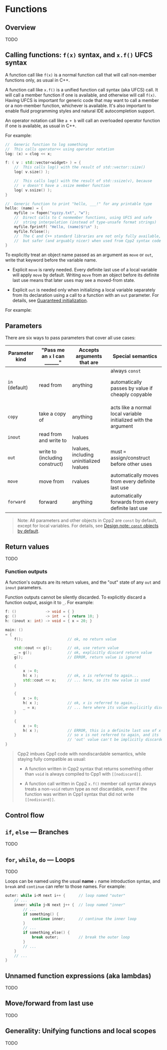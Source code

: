 
# Functions

## Overview

TODO

## Calling functions: `f(x)` syntax, and `x.f()` UFCS syntax

A function call like `f(x)` is a normal function call that will call non-member functions only, as usual in C++.

A function call like `x.f()` is a unified function call syntax (aka UFCS) call. It will call a member function if one is available, and otherwise will call `f(x)`. Having UFCS is important for generic code that may want to call a member or a non-member function, whichever is available. It's also important to enable fluid programming styles and natural IDE autocompletion support.

An operator notation call like `a + b` will call an overloaded operator function if one is available, as usual in C++.

For example:

``` cpp title="Function calls" hl_lines="3 7 11 16 19 20"
//  Generic function to log something
//  This calls operator<< using operator notation
log: (x) = clog << x;

f: ( v : std::vector<widget> ) = {
    //  This calls log() with the result of std::vector::size()
    log( v.size() );

    //  This calls log() with the result of std::ssize(v), because
    //  v doesn't have a .ssize member function
    log( v.ssize() );
}

//  Generic function to print "hello, ___!" for any printable type
hello: (name) = {
    myfile := fopen("xyzzy.txt", "w");
    //  Direct calls to C nonmember functions, using UFCS and safe
    //  string interpolation (instead of type-unsafe format strings)
    myfile.fprintf( "Hello, (name)$!\n" );
    myfile.fclose();
    //  The C and C++ standard libraries are not only fully available,
    //  but safer (and arguably nicer) when used from Cpp2 syntax code
}
```

To explicitly treat an object name passed as an argument as `move` or `out`, write that keyword before the variable name.

- Explicit `move` is rarely needed. Every definite last use of a local variable will apply `move` by default. Writing `move` from an object before its definite last use means that later uses may see a moved-from state.

- Explicit `out` is needed only when initializing a local variable separately from its declaration using a call to a function with an `out` parameter. For details, see [Guaranteed initialization](../cpp2/objects.md#Init).

For example:


## Parameters

There are six ways to pass parameters that cover all use cases:

| Parameter kind | "Pass me an `x` I can ______" | Accepts arguments that are | Special semantics |
|---|---|---|---|
| `in` (default) | read from | anything | always `const`<p>automatically passes by value if cheaply copyable |
| `copy` | take a copy of | anything | acts like a normal local variable initialized with the argument |
| `inout` | read from and write to | lvalues | |
| `out` | write to (including construct) | lvalues, including uninitialized lvalues | must `=` assign/construct before other uses |
| `move` | move from | rvalues | automatically moves from every definite last use |
| `forward` | forward | anything | automatically forwards from every definite last use |



> Note: All parameters and other objects in Cpp2 are `const` by default, except for local variables. For details, see [Design note: `const` objects by default](https://github.com/hsutter/cppfront/wiki/Design-note%3A-const-objects-by-default).


## Return values

TODO


### Function outputs

A function's outputs are its return values, and the "out" state of any `out` and `inout` parameters.

Function outputs cannot be silently discarded. To explicitly discard a function output, assign it to `_`. For example:

``` cpp title="No silent discard" hl_lines="10 11 22 27"
f: ()             -> void = { }
g: ()             -> int  = { return 10; }
h: (inout x: int) -> void = { x = 20; }

main: ()
= {
    f();                    // ok, no return value

    std::cout << g();       // ok, use return value
    _ = g();                // ok, explicitly discard return value
    g();                    // ERROR, return value is ignored

    {
        x := 0;
        h( x );             // ok, x is referred to again...
        std::cout << x;     // ... here, so its new value is used
    }

    {
        x := 0;
        h( x );             // ok, x is referred to again...
        _ = x;              // ... here where its value explicitly discarded
    }

    {
        x := 0;
        h( x );             // ERROR, this is a definite last use of x
    }                       // so x is not referred to again, and its
                            // 'out' value can't be implicitly discarded
}
```

> Cpp2 imbues Cpp1 code with nondiscardable semantics, while staying fully compatible as usual:
>
> - A function written in Cpp2 syntax that returns something other than `void` is always compiled to Cpp1 with `[[nodiscard]]`.
>
> - A function call written in Cpp2 `x.f()` member call syntax always treats a non-`void` return type as not discardable, even if the function was written in Cpp1 syntax that did not write `[[nodiscard]]`.


## Control flow

## `if`, `else` — Branches

TODO

## `for`, `while`, `do` — Loops

TODO

Loops can be named using the usual **name `:`** name introduction syntax, and `break` and `continue` can refer to those names. For example:

``` cpp title="Using named break and continue" hl_lines="6 10"
outer: while i<M next i++ {      // loop named "outer"
    // ...
    inner: while j<N next j++ {  // loop named "inner"
        // ...
        if something() {
            continue inner;      // continue the inner loop
        }
        // ...
        if something_else() {
            break outer;         // break the outer loop
        }
        // ...
    }
    // ...
}
```

## Unnamed function expressions (aka lambdas)

TODO

## Move/forward from last use

TODO

## Generality: Unifying functions and local scopes

TODO

